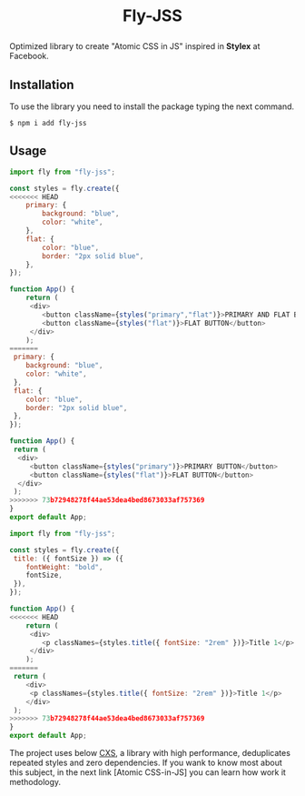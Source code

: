 # <p align="center"> Fly-JSS </p>

Optimized library to create "Atomic CSS in JS" inspired in **Stylex** at Facebook.

## Installation

To use the library you need to install the package typing the next command.

```console
$ npm i add fly-jss
```

## Usage

```javascript
import fly from "fly-jss";

const styles = fly.create({
<<<<<<< HEAD
 	primary: {
		background: "blue",
		color: "white",
	},
	flat: {
		color: "blue",
		border: "2px solid blue",
	},
});

function App() {
	return (
	 <div>
		<button className={styles("primary","flat")}>PRIMARY AND FLAT BUTTON</button>
		<button className={styles("flat")}>FLAT BUTTON</button>
	 </div>
	);
=======
 primary: {
	background: "blue",
	color: "white",
 },
 flat: {
	color: "blue",
	border: "2px solid blue",
 },
});

function App() {
 return (
  <div>
	 <button className={styles("primary")}>PRIMARY BUTTON</button>
	 <button className={styles("flat")}>FLAT BUTTON</button>
  </div>
 );
>>>>>>> 73b72948278f44ae53dea4bed8673033af757369
}
export default App;
```

```javascript
import fly from "fly-jss";

const styles = fly.create({
 title: ({ fontSize }) => ({
	fontWeight: "bold",
	fontSize,
 }),
});

function App() {
<<<<<<< HEAD
	return (
	 <div>
		<p classNames={styles.title({ fontSize: "2rem" })}>Title 1</p>
	 </div>
	);
=======
 return (
	<div>
	 <p classNames={styles.title({ fontSize: "2rem" })}>Title 1</p>
	</div>
 );
>>>>>>> 73b72948278f44ae53dea4bed8673033af757369
}
export default App;
```

The project uses below [CXS](https://github.com/cxs-css/cxs), a library with high performance, deduplicates repeated styles and zero dependencies.
If you wank to know most about this subject, in the next link [Atomic CSS-in-JS] you can learn how work it methodology.

